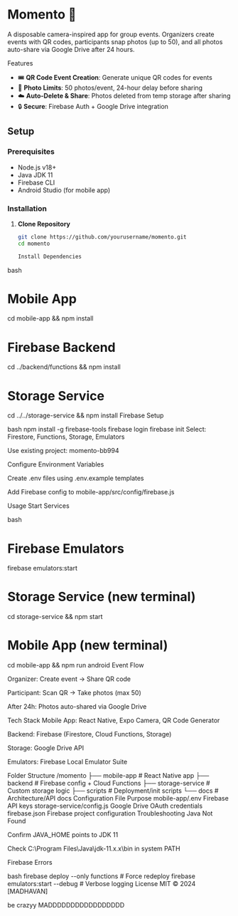 # Momento 📸

A disposable camera-inspired app for group events. Organizers create events with QR codes, participants snap photos (up to 50), and all photos auto-share via Google Drive after 24 hours.

 Features
- 🎟️ **QR Code Event Creation**: Generate unique QR codes for events
- 📸 **Photo Limits**: 50 photos/event, 24-hour delay before sharing
- ☁️ **Auto-Delete & Share**: Photos deleted from temp storage after sharing
- 🔒 **Secure**: Firebase Auth + Google Drive integration

## Setup

### Prerequisites
- Node.js v18+
- Java JDK 11
- Firebase CLI
- Android Studio (for mobile app)

### Installation
1. **Clone Repository**
   ```bash
   git clone https://github.com/yourusername/momento.git
   cd momento

   Install Dependencies

bash
# Mobile App
cd mobile-app && npm install

# Firebase Backend
cd ../backend/functions && npm install

# Storage Service
cd ../../storage-service && npm install
Firebase Setup

bash
npm install -g firebase-tools
firebase login
firebase init
Select: Firestore, Functions, Storage, Emulators

Use existing project: momento-bb994

Configure Environment Variables

Create .env files using .env.example templates

Add Firebase config to mobile-app/src/config/firebase.js

Usage
Start Services

bash
# Firebase Emulators
firebase emulators:start

# Storage Service (new terminal)
cd storage-service && npm start

# Mobile App (new terminal)
cd mobile-app && npm run android
Event Flow

Organizer: Create event → Share QR code

Participant: Scan QR → Take photos (max 50)

After 24h: Photos auto-shared via Google Drive

Tech Stack
Mobile App: React Native, Expo Camera, QR Code Generator

Backend: Firebase (Firestore, Cloud Functions, Storage)

Storage: Google Drive API

Emulators: Firebase Local Emulator Suite

Folder Structure
/momento
├── mobile-app       # React Native app
├── backend          # Firebase config + Cloud Functions
├── storage-service  # Custom storage logic
├── scripts          # Deployment/init scripts
└── docs             # Architecture/API docs
Configuration
File	Purpose
mobile-app/.env	Firebase API keys
storage-service/config.js	Google Drive OAuth credentials
firebase.json	Firebase project configuration
Troubleshooting
Java Not Found

Confirm JAVA_HOME points to JDK 11

Check C:\Program Files\Java\jdk-11.x.x\bin in system PATH

Firebase Errors

bash
firebase deploy --only functions # Force redeploy
firebase emulators:start --debug # Verbose logging
License
MIT © 2024 [MADHAVAN]

be crazyy MADDDDDDDDDDDDDDDDD
